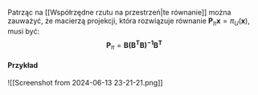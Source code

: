 Patrząc na [[Współrzędne rzutu na przestrzeń|te równanie]] można zauważyć, że macierzą projekcji, która rozwiązuje równanie $\boldsymbol{P}_\pi\boldsymbol{x}=\pi_U(\boldsymbol{x})$, musi być:
$$
\boldsymbol{P}_\pi=\boldsymbol{B(B^TB)^{-1}B^T}
$$

#### Przykład
![[Screenshot from 2024-06-13 23-21-21.png]]